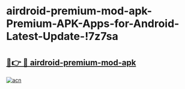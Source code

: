 # airdroid-premium-mod-apk-Premium-APK-Apps-for-Android-Latest-Update-!7z7sa

# <h2><a href="https://ympilb.esa.edu.pl?title=airdroid-premium-mod-apk&ref=7z7sa">🔗👉 🔴 airdroid-premium-mod-apk</a></h2>

[![acn](https://github.com/user-attachments/assets/0f9c940e-d8b0-45ae-aac7-cd30a18b3e1c)](https://ympilb.esa.edu.pl?title=airdroid-premium-mod-apk&ref=7z7sa)

